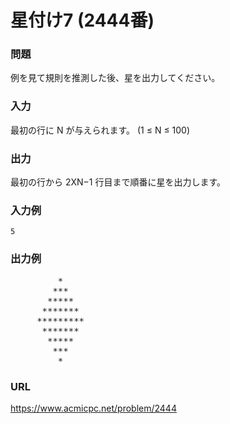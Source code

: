 # 星付け7 \(2444番\)

### 問題

例を見て規則を推測した後、星を出力してください。
     

### 入力

最初の行に N が与えられます。 \(1 ≤ N ≤ 100\)


### 出力

最初の行から 2XN−1 行目まで順番に星を出力します。


### 入力例

    5


### 出力例
<pre>
         *
        ***
       *****
      *******
     *********
      *******
       *****
        ***
         *
</pre>

### URL

https://www.acmicpc.net/problem/2444